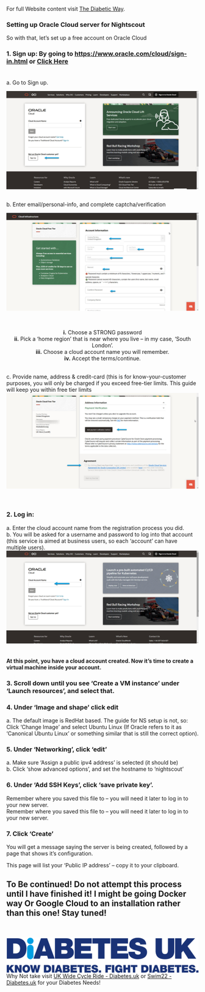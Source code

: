 <!-- this is  on github live server!
docs made by D.Galloway 2019- 2021-->

For full Website content visit [The Diabetic Way](https://www.thediabeticway.co.uk/index.php/en/).


###  **Setting up Oracle Cloud server for Nightscout**
So with that, let’s set up a free account on Oracle Cloud <br>

### 1.	Sign up: By going to https://www.oracle.com/cloud/sign-in.html or <a href=" https://www.oracle.com/cloud/sign-in.html" target="_blank" title="Sign up">Click Here</a><br><br>
      
a.	Go to Sign up.<br> 

<a href="https://www.oracle.com/cloud/sign-in.html" target="_blank">
  <img width="auto" height="auto" border="0" align="center"  src="../../img/Nightscout/Nightscout_Oracle Cloud-setup/sign up to Oracle cloud.jpg" title="sign up to Oracle cloud"/>
</a><br><br>
	

b. Enter email/personal-info, and complete captcha/verification<br>

<a><img width="auto" height="auto" border="0" align="center"  src="../../img/Nightscout/Nightscout_Oracle Cloud-setup/account info.jpg" title="account information"/></a>	<br>
<br><br><center>
       **i.** Choose a STRONG password<br>
       **ii.** Pick a ‘home region’ that is near where you live – in my case, ‘South London’.<br>
       **iii.** Choose a cloud account name you will remember. <br>
       **iv.** Accept the terms/continue. </center> <br>


c. Provide name, address & credit-card (this is for know-your-customer purposes, you will only be charged if you exceed free-tier limits. This guide will keep you within free tier limits  
<img width="auto" height="auto" border="0" align="center"  src="../../img/Nightscout/Nightscout_Oracle Cloud-setup/Oracle add card details.jpg" title="Oracle add card details"/></a>	<br>
<br><br>


### 2. Log in: <br>
   a. Enter the cloud account name from the registration process you did.<br>
   b. You will be asked for a username and password to log into that account (this service is aimed at business users, so each ‘account’ can have multiple users). <br>
<img width="auto" height="auto" border="0" align="center"  src="../../img/Nightscout/Nightscout_Oracle Cloud-setup/log in.jpg" title="Log in"/></a>	<br><br>

#### At this point, you have a cloud account created. Now it’s time to create a virtual machine inside your account.

### 3. Scroll down until you see ‘Create a VM instance’ under ‘Launch resources’, and select that.<br>

### 4. Under ‘Image and shape’ click edit<br>
   a. The default image is RedHat based. The guide for NS setup is not, so:
Click ‘Change Image’ and select Ubuntu Linux (If Oracle refers to it as ‘Canonical Ubuntu Linux’ or something similar that is still the correct option). <br>

### 5. Under ‘Networking’, click ‘edit’<br>
  a. Make sure ‘Assign a public ipv4 address’ is selected (it should be)<br>
  b. Click ‘show advanced options’, and set the hostname to ‘nightscout’<br>

### 6. Under ‘Add SSH Keys’, click ‘save private key’. <br>
Remember where you saved this file to – you will need it later to log in to your new server.<br>
Remember where you saved this file to – you will need it later to log in to your new server.<br>

### 7. Click ‘Create’<br>

You will get a message saying the server is being created, followed by a page that shows it’s configuration. <br>

This page will list your ‘Public IP address’ – copy it to your clipboard.<br>













## To Be continued! Do not attempt this process until I have finished it! I might be going Docker way Or Google Cloud to an installation rather than this one! Stay tuned!


<br><br>
<a href="https://www.diabetes.org.uk/" target="_blank">
  <img width="auto" height="auto" border="0" align="center"  src="../../img/Diabetesuk/pngarea.com_rutgers-logo-png-8467605.png" title="Diabetes UK"/>
</a>               Why Not take visit [UK Wide Cycle Ride - Diabetes.uk](https://cycle.diabetes.org.uk/) or  [Swim22 - Diabetes.uk](https://swim22.diabetes.org.uk/) for your Diabetes Needs!<br><br>








</font>

 <!--

<table width="1166" border="1" style="border-color: #000000; background-color: #ffffff;" cellpadding="1" cellspacing="1" height="98">
<tbody>
<tr style="height: 16px;">
<td style="width: 1158px; border-color: #000000; background-color: #5B9BD5;" fff=""><span style="font-size: 14pt;"><span style="color: #ffffff;">Note!  If you prefer video, see below</span></span></td>
</tr>
<tr style="height: 56.4063px;">
<td style="width: 1158px; border-color: #000000;"><span style="font-family: tahoma, arial, helvetica, sans-serif; font-size: 14pt;">
<iframe width="850" height="415" src="https://www.youtube.com/embed/gUEqZAfPEZ4" title="YouTube video player" frameborder="0" allow="accelerometer; autoplay; clipboard-write; encrypted-media; gyroscope; picture-in-picture" allowfullscreen></iframe>  </span></td>
</tr>
</tbody>
</table>


-->

<!--  
  ********************************************************************************************************
  
  
  ********************************************************************************************************************************
  mkdocs.yml    # The configuration file.
    docs/
    index.md  # The documentation homepage.
       ...       # Other markdown pages, images and other files.
		
		
	**************************
  Links
  ******************************	
<a href="http://nightscout.github.io/pages/update-fork/" target="_blank">
  <img width="auto" height="auto" border="0" align="center"  src="/img/Nightscout/Time to Update Nightscout.png" title="Update Tool"/></a>		
		

*******************		
external link
******************

# <center>Part 4: <a href="https://atlas-night-out.github.io/my-project/user-guide/Fork_and_Deploy_cgm_remote_monitory_part4/" target="_blank" title="Fork and Deploy cgm remote monitory Part 4">Fork and Deploy cgm remote monitory</a> </center>




adding 	Yellow Hightligher!!!!!!!!	
<span style="background-color: #FFFF00">**Marked text**</span>


***********************
adding an image
***********************

  <a><img width="auto" height="auto" border="0" align="center"  src="/img/Nightscout/Time to Update Nightscout.png" title="Update Tool"/></a>	




<a href="https://www.youtube.com/watch?v=MFsbm45b6YY" target="_blank">
  <img width="auto" height="auto" border="0" align="center"  src="/img/Nightscout/nightscout version_14.06.jpg" title="Version of Nightscout Video"/>
</a>

*******************************************************************************
Adding Video

<iframe width="850" height="415" src="https://www.youtube.com/embed/MFsbm45b6YY" title="YouTube video player" frameborder="0" allow="accelerometer; autoplay; clipboard-write; encrypted-media; gyroscope; picture-in-picture" allowfullscreen></iframe>

Note
**Note:** a note is something that needs to be mentioned but is apart from the context.


List
This is a regular paragraph.

Paragraph:

1. **Now Open another tab**  to make a Mongodb Atlas** Account: <a href="https://www.mongodb.com/cloud/atlas" target="_blank" title="Click Start Free">See Here</a> 
  and **click** Start Free
 <img width="auto" height="auto" border="0" align="center"  src="/img/Atlas/MongoDB Atlas start free.jpg"Click Start"/>
   2. Sub item two
   3. Sub item three
2. Item two



font size
<font size="4">

</font>

*******************************
orange table

<table width="1166" border="1" style="border-color: #000000; background-color: #ffffff;" cellpadding="1" cellspacing="1" height="98">
<tbody>
<tr style="height: 16px;">
<td style="width: 1158px; border-color: #000000; background-color: #db4e12;" fff=""><span style="font-size: 14pt;"><strong><span style="color: #ffffff;">Note!</span></strong></span></td>
</tr>
<tr style="height: 56.4063px;">
<td style="width: 1158px; border-color: #000000;"><span style="font-family: tahoma, arial, helvetica, sans-serif; font-size: 14pt;">If you’re on Heroku and have Automatic Deploys enabled, you’re done!<br>
 If you don’t have Automatic Deploys on yet, or aren’t sure, run through these steps below!</span></td>
</tr>
</tbody>
</table>
***************************************
red warning table
***************************
<table width="1266" border="1" style="border-color: #000000; background-color: #ffffff;" cellpadding="1" cellspacing="1" height="98">
<tbody>
<tr style="height: 16px;">
<td style="width: 1158px; border-color: #000000; background-color: #FF0000;" fff=""><span style="font-size: 14pt;"><strong><span style="color: #ffffff;">Warning!</span></strong></span></td>
</tr>
<tr style="height: 56.4063px;">
<td style="width: 1158px; border-color: #000000;"><span style="font-family: tahoma, arial, helvetica, sans-serif; font-size: 14pt;"> 1: Some new features, updates, or bug fixes may require that you clear your browser cache before you will see the changes taken effect<br/> 2: If you get no errors and no readings after a while see about doing a <a href="http://127.0.0.1:8000/user-guide/Redeploying%20your%20repository/" target="_blank" title="Redeploying your repository link">Redeploying your repository</a> </span></td>
</tr>
</tbody>
</table>




*******************************
Table
| Syntax | Description |
| ----------- | ----------- |
| Header | Title |
| Paragraph | Text |


-->


